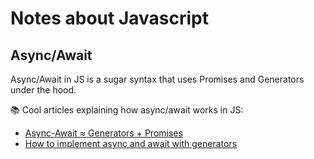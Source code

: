 # Notes about Javascript

## Async/Await

Async/Await in JS is a sugar syntax that uses Promises and Generators under the hood.

📚 Cool articles explaining how async/await works in JS:

- [Async-Await ≈ Generators + Promises](https://hackernoon.com/async-await-generators-promises-51f1a6ceede2)
- [How to implement async and await with generators](https://medium.com/free-code-camp/how-to-implement-async-and-await-with-generators-11ab0859010f)

